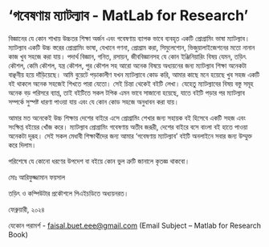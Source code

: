 # ‘গবেষণায় ম্যাটল্যাব - MatLab for Research’
বিজ্ঞানের যে কোন শাখায় উচ্চতর শিক্ষা অর্জন এবং গবেষণায় ব্যাপক ভাবে ব্যবহৃত একটি প্রোগ্রামিং ভাষা ম্যাটল্যাব। ম্যাটল্যাব একটি উচ্চ স্তরের প্রোগ্রামিং ভাষা, যেখানে গণনা, প্রোগ্রাম করা, সিমুলেশোন, ভিজুয়ালাইজেশনের মতো নানান কাজ খুব সহজে করা যায়। পদার্থ বিজ্ঞান, গনিত, রসায়ন, জীববিজ্ঞানসহ যে কোন ইঞ্জিনিয়ারিং বিষয় যেমন, তড়িৎ কৌশল, কেমি কৌশল, যন্ত্র কৌশল, পুর কৌশল সহ আরো অনেক বিষয়ে অধ্যয়নের জন্য ম্যাটল্যাব শিক্ষা অনেকটা বাঞ্ছনীয় হয়ে দাঁড়িয়েছে। আমি বুয়েটে পড়াকালীণ যখন ম্যাটল্যাবে কোড করি, আমার কাছে মনে হয়েছে খুব সহজ একটি বই থাকলে অনেক সহজেই শিখতে পারা যেতো। সেই চিন্তা থেকেই বইটি লেখা। যেহেতু ম্যাটল্যাবের বিষয় বস্তু সমূহ অনেক বড় পরিসরে ব্যাপ্ত, তাই বইটিতে সকল টপিক এমন ভাবে সাজানো হয়েছে, যাতে বইটি পড়ার পর ম্যাটল্যাব সম্পর্কে সুস্পষ্ট ধারণা পাওয়া যায় এবং যে কোন কোড সহজে অনুধাবন করা যায়। 

আমার মত অনেকেই উচ্চ শিক্ষায় দেশের বাইরে এসে প্রোগ্রামিং শেখার জন্য সহায়ক বই হিসেবে একটি সহজ এবং সংক্ষিপ্ত বইয়ের খোঁজ করে। ম্যাটল্যাব প্রোগ্রামিং গবেষণায় অতীব জরূরী, দেশের বাইরে বসে বাংলা বই হাতে পাওয়া অনেকটা দূরূহ। সেই সকল মেধাবী শিক্ষার্থীদের জন্য আমার ‘গবেষণায় ম্যাটল্যাব’ বইটি অনলাইনে সবার জন্য উম্মুক্ত করে দিলাম।

পরিশেষে যে কোনো ধরণের উপদেশ বা বইয়ে কোন ভুল ত্রুটি জানালে কৃতজ্ঞ থাকবো।

মোঃ আরিফুজ্জামান ফয়সাল

তড়িৎ ও কম্পিউটার প্রকৌশলে পিএইচডিতে অধ্যয়নরত। 

ফেব্রুয়ারী, ২০২৪

যেকোন পরামর্শ - faisal.buet.eee@gmail.com
(Email Subject – Matlab for Research Book)

